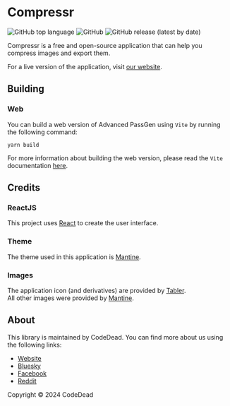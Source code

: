 # Compressr

![GitHub top language](https://img.shields.io/github/languages/top/CodeDead/compressr)
![GitHub](https://img.shields.io/github/license/CodeDead/compressr)
![GitHub release (latest by date)](https://img.shields.io/github/v/release/CodeDead/compressr)

Compressr is a free and open-source application that can help you compress images and export them.

For a live version of the application, visit [our website](https://compressr.codedead.com).

## Building

### Web

You can build a web version of Advanced PassGen using `Vite` by running the following command:

```shell
yarn build
```

For more information about building the web version, please read the `Vite` documentation [here](https://vitejs.dev/guide/build.html).

## Credits

### ReactJS

This project uses [React](https://reactjs.org/) to create the user interface.

### Theme

The theme used in this application is [Mantine](https://mantine.dev/).

### Images

The application icon (and derivatives) are provided by [Tabler](https://tabler.io/).  
All other images were provided by [Mantine](https://mantine.dev/).

## About

This library is maintained by CodeDead. You can find more about us using the following links:
* [Website](https://codedead.com/)
* [Bluesky](https://bsky.app/profile/codedead.com)
* [Facebook](https://facebook.com/deadlinecodedead/)
* [Reddit](https://www.reddit.com/r/CodeDead/)

Copyright © 2024 CodeDead
